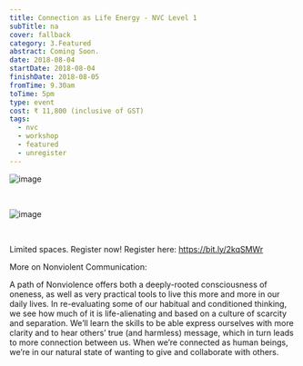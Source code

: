 ```yaml
---
title: Connection as Life Energy - NVC Level 1
subTitle: na
cover: fallback
category: 3.Featured
abstract: Coming Soon.
date: 2018-08-04
startDate: 2018-08-04
finishDate: 2018-08-05
fromTime: 9.30am
toTime: 5pm
type: event
cost: ₹ 11,800 (inclusive of GST)
tags:
  - nvc
  - workshop
  - featured
  - unregister
---
```


![image](/content-assets/2018-events/1_800X1200.jpeg)

&nbsp;

![image](/content-assets/2018-events/2_800X1200.jpeg)

&nbsp;

Limited spaces. Register now! Register here: https://bit.ly/2kqSMWr
 
More on Nonviolent Communication: 

A path of Nonviolence offers both a deeply-rooted consciousness of oneness, as well as very practical tools to live this more and more in our daily lives. In re-evaluating some of our habitual and conditioned thinking, we see how much of it is life-alienating and based on a culture of scarcity and separation. We’ll learn the skills to be able express ourselves with more clarity and to hear others’ true (and harmless) message, which in turn leads to more connection between us. When we’re connected as human beings, we’re in our natural state of wanting to give and collaborate with others.
